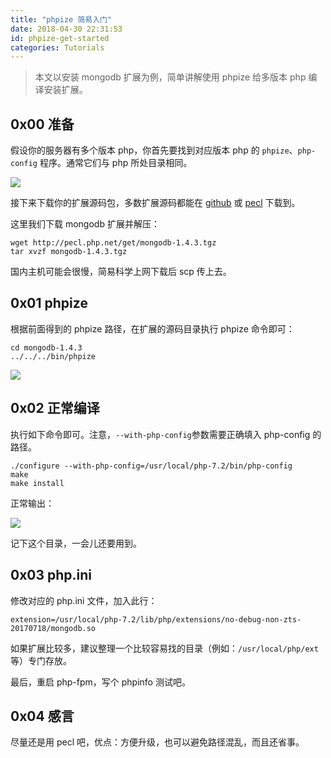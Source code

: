 ```yaml
---
title: "phpize 简易入门"
date: 2018-04-30 22:31:53
id: phpize-get-started
categories: Tutorials
---
```


> 本文以安装 mongodb 扩展为例，简单讲解使用 phpize 给多版本 php 编译安装扩展。

## 0x00 准备

假设你的服务器有多个版本 php，你首先要找到对应版本 php 的 `phpize`、`php-config` 程序。通常它们与 php 所处目录相同。

![](https://i.loli.net/2018/08/15/5b73a5252ef15.png)

接下来下载你的扩展源码包，多数扩展源码都能在 [github](https://github.com/) 或 [pecl](http://pecl.php.net/package/) 下载到。

这里我们下载 mongodb 扩展并解压：

```
wget http://pecl.php.net/get/mongodb-1.4.3.tgz
tar xvzf mongodb-1.4.3.tgz
```

国内主机可能会很慢，简易科学上网下载后 scp 传上去。

## 0x01 phpize

根据前面得到的 phpize 路径，在扩展的源码目录执行 phpize 命令即可：

```
cd mongodb-1.4.3
../../../bin/phpize
```

![](https://i.loli.net/2018/08/15/5b73a528c52eb.png)

## 0x02 正常编译

执行如下命令即可。注意，`--with-php-config`参数需要正确填入 php-config 的路径。

```
./configure --with-php-config=/usr/local/php-7.2/bin/php-config
make
make install
```

正常输出：

![](https://i.loli.net/2018/08/15/5b73a52b5e156.png)

记下这个目录，一会儿还要用到。

## 0x03 php.ini

修改对应的 php.ini 文件，加入此行：

```
extension=/usr/local/php-7.2/lib/php/extensions/no-debug-non-zts-20170718/mongodb.so
```

如果扩展比较多，建议整理一个比较容易找的目录（例如：`/usr/local/php/ext`等）专门存放。

最后，重启 php-fpm，写个 phpinfo 测试吧。

## 0x04 感言

尽量还是用 pecl 吧，优点：方便升级，也可以避免路径混乱，而且还省事。